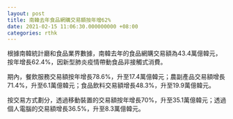 ```yaml
---
layout: post
title: 南韓去年食品網購交易額按年增62%
date: 2021-02-15 11:06:30.000000000 +08:00
categories: rthk
---
```


根據南韓統計廳和食品業界數據，南韓去年的食品網購交易額為43.4萬億韓元，按年增長62.4%，因新型肺炎疫情帶動食品非接觸式消費。

期內，餐飲服務交易額按年增長78.6%，升至17.4萬億韓元；農副產品交易額增長71.4%，升至6.1萬億韓元；食品飲料交易額增長48.3%，升至19.9萬億韓元。

按交易方式劃分，透過移動裝置的交易額按年增長70%，升至35.1萬億韓元；透過個人電腦的交易額增長36.5%，升至8.3萬億韓元。

